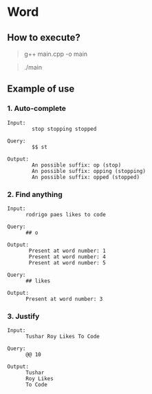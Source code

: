 # Word

## How to execute?
> g++ main.cpp -o main

> ./main

## Example of use

### 1. Auto-complete
    Input: 
            stop stopping stopped
  
    Query:             
            $$ st
  
    Output: 
            An possible suffix: op (stop)
            An possible suffix: opping (stopping)
            An possible suffix: opped (stopped)
 
### 2. Find anything
  
    Input:       
          rodrigo paes likes to code
  
    Query:         
          ## o
  
    Output:   
           Present at word number: 1          
           Present at word number: 4       
           Present at word number: 5
           
    Query: 
          ## likes
  
    Output: 
          Present at word number: 3
  
  
### 3. Justify
    Input: 
          Tushar Roy Likes To Code
    
    Query:
          @@ 10
    
    Output: 
          Tushar
          Roy Likes
          To Code
 
  
